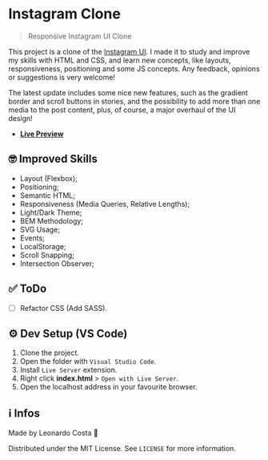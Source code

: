 # Instagram Clone

> Responsive Instagram UI Clone

This project is a clone of the [Instagram UI](https://instagram.com). I made it to study and improve my skills with HTML and CSS, and learn new concepts, like layouts, responsiveness, positioning and some JS concepts. Any feedback, opinions or suggestions is very welcome!

The latest update includes some nice new features, such as the gradient border and scroll buttons in stories, and the possibility to add more than one media to the post content, plus, of course, a major overhaul of the UI design!

- **[Live Preview](https://leocosta1.github.io/instagram-clone/)**

## 🤓 Improved Skills

- Layout (Flexbox);
- Positioning;
- Semantic HTML;
- Responsiveness (Media Queries, Relative Lengths);
- Light/Dark Theme;
- BEM Methodology;
- SVG Usage;
- Events;
- LocalStorage;
- Scroll Snapping;
- Intersection Observer;

## ✅ ToDo

- [ ] Refactor CSS (Add SASS).

## ⚙ Dev Setup (VS Code)

1. Clone the project.
2. Open the folder with ``Visual Studio Code``.
3. Install ``Live Server`` extension.
4. Right click **index.html** > ``Open with Live Server``.
5. Open the localhost address in your favourite browser.

## ℹ Infos

Made by Leonardo Costa 🙂

Distributed under the MIT License. See ``LICENSE`` for more information.
